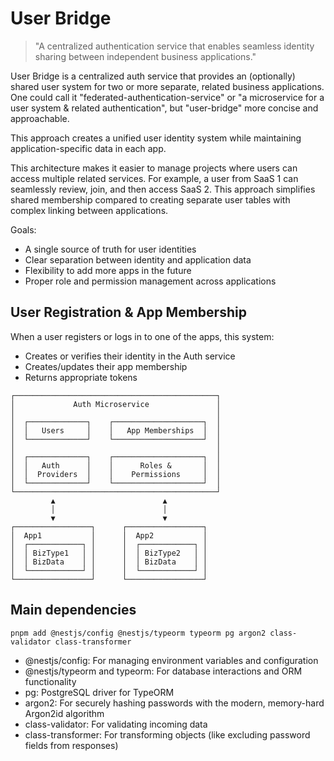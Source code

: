 # User Bridge

>"A centralized authentication service that enables seamless identity sharing between independent business applications." 

User Bridge is a centralized auth service that provides an (optionally) shared user system for two or more separate, related business applications.  One could call it "federated-authentication-service" or "a microservice for a user system & related authentication", but "user-bridge" more concise and approachable.

This approach creates a unified user identity system while maintaining application-specific data in each app.

This architecture makes it easier to manage projects where users can access multiple related services. For example, a user from SaaS 1 can seamlessly review, join, and then access SaaS 2. This approach simplifies shared membership compared to creating separate user tables with complex linking between applications.

Goals:
- A single source of truth for user identities
- Clear separation between identity and application data
- Flexibility to add more apps in the future
- Proper role and permission management across applications

## User Registration & App Membership

When a user registers or logs in to one of the apps, this system:

- Creates or verifies their identity in the Auth service
- Creates/updates their app membership
- Returns appropriate tokens

```
┌─────────────────────────────────────────────┐
│             Auth Microservice               │
│                                             │
│  ┌─────────────┐    ┌────────────────────┐  │
│  │   Users     │    │   App Memberships  │  │
│  └─────────────┘    └────────────────────┘  │
│                                             │
│  ┌─────────────┐    ┌────────────────────┐  │
│  │   Auth      │    │      Roles &       │  │
│  │  Providers  │    │    Permissions     │  │
│  └─────────────┘    └────────────────────┘  │
└─────────────────────────────────────────────┘
         ▲                        ▲
         │                        │
         ▼                        ▼
┌─────────────────┐      ┌─────────────────┐
│  App1           │      │  App2           │
│  ┌────────────┐ │      │  ┌────────────┐ │
│  │ BizType1   │ │      │  │ BizType2   │ │
│  │ BizData    │ │      │  │ BizData    │ │
│  └────────────┘ │      │  └────────────┘ │
└─────────────────┘      └─────────────────┘
```

## Main dependencies

`pnpm add @nestjs/config @nestjs/typeorm typeorm pg argon2 class-validator class-transformer`

- @nestjs/config: For managing environment variables and configuration
- @nestjs/typeorm and typeorm: For database interactions and ORM functionality
- pg: PostgreSQL driver for TypeORM
- argon2: For securely hashing passwords with the modern, memory-hard Argon2id algorithm
- class-validator: For validating incoming data
- class-transformer: For transforming objects (like excluding password fields from responses)
